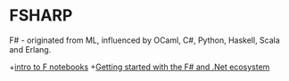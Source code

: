 # FSHARP
F# - originated from ML, influenced by OCaml, C#, Python, Haskell, Scala and Erlang.

+[intro to F notebooks](https://notebooks.azure.com/Microsoft/libraries/fsharp)
+[Getting started with the F# and .Net ecosystem](http://www.prigrammer.com/?p=363)
